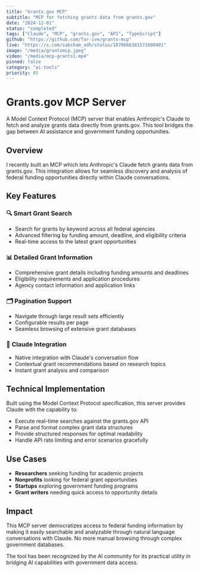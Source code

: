 ```yaml
---
title: "Grants.gov MCP"
subtitle: "MCP for fetching grants data from grants.gov"
date: "2024-12-01"
status: "completed"
tags: ["Claude", "MCP", "grants.gov", "API", "TypeScript"]
github: "https://github.com/Tar-ive/grants-mcp"
live: "https://x.com/saksham_adh/status/1870666381571600401"
image: "/media/grantsmcp.jpeg"
video: "/media/mcp-grants1.mp4"
pinned: false
category: "ai-tools"
priority: 85
---
```


# Grants.gov MCP Server

A Model Context Protocol (MCP) server that enables Anthropic's Claude to fetch and analyze grants data directly from grants.gov. This tool bridges the gap between AI assistance and government funding opportunities.

## Overview

I recently built an MCP which lets Anthropic's Claude fetch grants data from grants.gov. This integration allows for seamless discovery and analysis of federal funding opportunities directly within Claude conversations.

## Key Features

### 🔍 **Smart Grant Search**
- Search for grants by keyword across all federal agencies
- Advanced filtering by funding amount, deadline, and eligibility criteria
- Real-time access to the latest grant opportunities

### 📊 **Detailed Grant Information** 
- Comprehensive grant details including funding amounts and deadlines
- Eligibility requirements and application procedures
- Agency contact information and application links

### 🗂️ **Pagination Support**
- Navigate through large result sets efficiently
- Configurable results per page
- Seamless browsing of extensive grant databases

### 🎯 **Claude Integration**
- Native integration with Claude's conversation flow
- Contextual grant recommendations based on research topics
- Instant grant analysis and comparison

## Technical Implementation

Built using the Model Context Protocol specification, this server provides Claude with the capability to:

- Execute real-time searches against the grants.gov API
- Parse and format complex grant data structures
- Provide structured responses for optimal readability
- Handle API rate limiting and error scenarios gracefully

## Use Cases

- **Researchers** seeking funding for academic projects
- **Nonprofits** looking for federal grant opportunities
- **Startups** exploring government funding programs
- **Grant writers** needing quick access to opportunity details

## Impact

This MCP server democratizes access to federal funding information by making it easily searchable and analyzable through natural language conversations with Claude. No more manual browsing through complex government databases.

The tool has been recognized by the AI community for its practical utility in bridging AI capabilities with government data access.